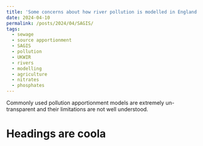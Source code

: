 ```yaml
---
title: 'Some concerns about how river pollution is modelled in England.'
date: 2024-04-10
permalink: /posts/2024/04/SAGIS/
tags:
  - sewage
  - source apportionment
  - SAGIS
  - pollution
  - UKWIR
  - rivers
  - modelling
  - agriculture 
  - nitrates
  - phosphates
---
```


Commonly used pollution apportionment models are extremely un-transparent and their limitations are not well understood.

Headings are coola
======


